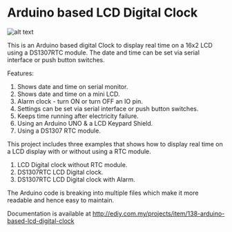 # Arduino based LCD Digital Clock

![alt text](https://cloud.githubusercontent.com/assets/2958810/14786727/c023cdb0-0b32-11e6-9be3-d471a8cd6973.jpg "Arduino based LCD Digital Clock")

This is an Arduino based digital Clock to display real time on a 16x2 LCD using a DS1307RTC module. The date and time can be set via serial interface or push button switches.

Features:
<ol>
	<li>Shows date and time on serial monitor.</li>
	<li>Shows date and time on a mini LCD.</li>
	<li>Alarm clock - turn ON or turn OFF an IO pin.</li>
	<li>Settings can be set via serial interface or push button switches.</li>
	<li>Keeps time running after electricity failure.</li>
	<li>Using an Arduino UNO & a LCD Keypard Shield.</li>
	<li>Using a DS1307 RTC module.
</ol>

This project includes three examples that shows how to display real time on a LCD display with or without using a RTC module.
<ol>
<li>LCD Digital clock without RTC module.</li>
<li>DS1307RTC LCD Digital clock.</li>
<li>DS1307RTC LCD Digital clock with Alarm.</li>
</ol>
The Arduino code is breaking into multiple files which make it more readable and hence easy to maintain.
 
Documentation is available at http://ediy.com.my/projects/item/138-arduino-based-lcd-digital-clock

